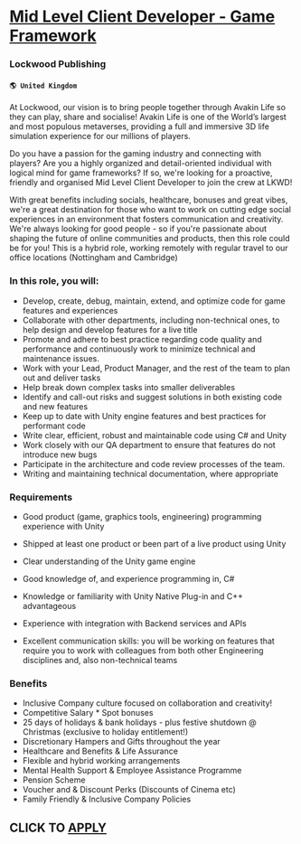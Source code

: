 # [Mid Level Client Developer - Game Framework](https://www.remotewlb.com/apply/mid-level-client-developer-game-framework)  
### Lockwood Publishing  
#### `🌎 United Kingdom`  

At Lockwood, our vision is to bring people together through Avakin Life so they can play, share and socialise! Avakin Life is one of the World’s largest and most populous metaverses, providing a full and immersive 3D life simulation experience for our millions of players.

Do you have a passion for the gaming industry and connecting with players? Are you a highly organized and detail-oriented individual with logical mind for game frameworks? If so, we're looking for a proactive, friendly and organised Mid Level Client Developer to join the crew at LKWD!

With great benefits including socials, healthcare, bonuses and great vibes, we're a great destination for those who want to work on cutting edge social experiences in an environment that fosters communication and creativity. We're always looking for good people - so if you're passionate about shaping the future of online communities and products, then this role could be for you! This is a hybrid role, working remotely with regular travel to our office locations (Nottingham and Cambridge)

### In this role, you will:

  * Develop, create, debug, maintain, extend, and optimize code for game features and experiences 
  * Collaborate with other departments, including non-technical ones, to help design and develop features for a live title 
  * Promote and adhere to best practice regarding code quality and performance and continuously work to minimize technical and maintenance issues. 
  * Work with your Lead, Product Manager, and the rest of the team to plan out and deliver tasks 
  * Help break down complex tasks into smaller deliverables 
  * Identify and call-out risks and suggest solutions in both existing code and new features 
  * Keep up to date with Unity engine features and best practices for performant code 
  * Write clear, efficient, robust and maintainable code using C# and Unity 
  * Work closely with our QA department to ensure that features do not introduce new bugs 
  * Participate in the architecture and code review processes of the team. 
  * Writing and maintaining technical documentation, where appropriate   

### Requirements

  * Good product (game, graphics tools, engineering) programming experience with Unity 
  * Shipped at least one product or been part of a live product using Unity 
  * Clear understanding of the Unity game engine 

  * Good knowledge of, and experience programming in, C# 
  * Knowledge or familiarity with Unity Native Plug-in and C++ advantageous 
  * Experience with integration with Backend services and APIs 
  * Excellent communication skills: you will be working on features that require you to work with colleagues from both other Engineering disciplines and, also non-technical teams 

### Benefits

  * Inclusive Company culture focused on collaboration and creativity!
  * Competitive Salary * Spot bonuses
  * 25 days of holidays & bank holidays - plus festive shutdown @ Christmas (exclusive to holiday entitlement!)
  * Discretionary Hampers and Gifts throughout the year
  * Healthcare and Benefits & Life Assurance
  * Flexible and hybrid working arrangements
  * Mental Health Support & Employee Assistance Programme
  * Pension Scheme
  * Voucher and & Discount Perks (Discounts of Cinema etc)
  * Family Friendly & Inclusive Company Policies

  
## CLICK TO [APPLY](https://www.remotewlb.com/apply/mid-level-client-developer-game-framework)

